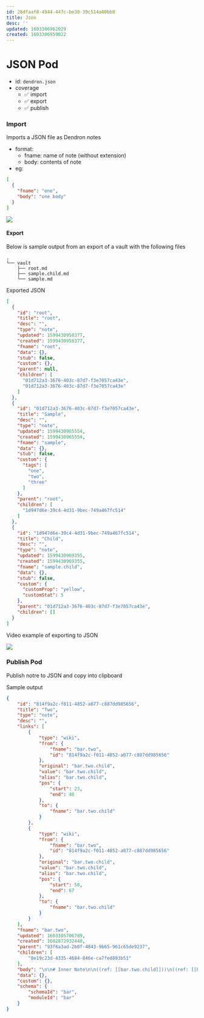 ```yaml
---
id: 28dfaaf8-4944-447c-be30-39c514a80bb0
title: Json
desc: ''
updated: 1603306962029
created: 1603306959022
---
```


# JSON Pod
- id: `dendron.json`
- coverage
    - ✅ import
    - ✅ export 
    - ✅ publish

### Import

Imports a JSON file as Dendron notes

- format:
  - fname: name of note (without extension)
  - body: contents of note
- eg:
```json
[
  {
    "fname": "one",
    "body": "one body"
  }
]
```

<a href="https://www.loom.com/share/375b64a6597346ec8e6be5ca35049194"> <img style="" src="https://cdn.loom.com/sessions/thumbnails/375b64a6597346ec8e6be5ca35049194-with-play.gif"> </a>


#### Export

Below is sample output from an export of a vault with the following files

```
.
└── vault
    ├── root.md
    ├── sample.child.md
    └── sample.md
```
Exported JSON
```json
[
  {
    "id": "root",
    "title": "root",
    "desc": "",
    "type": "note",
    "updated": 1599430958377,
    "created": 1599430958377,
    "fname": "root",
    "data": {},
    "stub": false,
    "custom": {},
    "parent": null,
    "children": [
      "01d712a3-3676-403c-87d7-f3e7057ca43e",
      "01d712a3-3676-403c-87d7-f3e7057ca43e"
    ]
  },
  {
    "id": "01d712a3-3676-403c-87d7-f3e7057ca43e",
    "title": "Sample",
    "desc": "",
    "type": "note",
    "updated": 1599430965554,
    "created": 1599430965554,
    "fname": "sample",
    "data": {},
    "stub": false,
    "custom": {
      "tags": [
        "one",
        "two",
        "three"
      ]
    },
    "parent": "root",
    "children": [
      "1d947d6e-39c4-4d31-9bec-749a467fc514"
    ]
  },
  {
    "id": "1d947d6e-39c4-4d31-9bec-749a467fc514",
    "title": "Child",
    "desc": "",
    "type": "note",
    "updated": 1599430969355,
    "created": 1599430969355,
    "fname": "sample.child",
    "data": {},
    "stub": false,
    "custom": {
      "customProp": "yellow",
      "customStat": 5
    },
    "parent": "01d712a3-3676-403c-87d7-f3e7057ca43e",
    "children": []
  }
]
```

Video example of exporting to JSON

<a href="https://www.loom.com/share/d49e5f4155af485cadc9cd810b6cab28"> <img src="https://cdn.loom.com/sessions/thumbnails/d49e5f4155af485cadc9cd810b6cab28-with-play.gif"> </a>

### Publish Pod

Publish notre to JSON and copy into clipboard

Sample output
```json
{
    "id": "814f9a2c-f011-4852-a077-c887dd985656",
    "title": "Two",
    "type": "note",
    "desc": "",
    "links": [
        {
            "type": "wiki",
            "from": {
                "fname": "bar.two",
                "id": "814f9a2c-f011-4852-a077-c887dd985656"
            },
            "original": "bar.two.child",
            "value": "bar.two.child",
            "alias": "bar.two.child",
            "pos": {
                "start": 23,
                "end": 40
            },
            "to": {
                "fname": "bar.two.child"
            }
        },
        {
            "type": "wiki",
            "from": {
                "fname": "bar.two",
                "id": "814f9a2c-f011-4852-a077-c887dd985656"
            },
            "original": "bar.two.child",
            "value": "bar.two.child",
            "alias": "bar.two.child",
            "pos": {
                "start": 50,
                "end": 67
            },
            "to": {
                "fname": "bar.two.child"
            }
        }
    ],
    "fname": "bar.two",
    "updated": 1603305706789,
    "created": 1602872932440,
    "parent": "93f6a3ad-2b0f-4843-9b65-961c65de9237",
    "children": [
        "8e19c23d-4335-4684-846e-ca7fed893b51"
    ],
    "body": "\n\n# Inner Note\n\n((ref: [[bar.two.child]]))\n((ref: [[bar.two.child]]))",
    "data": {},
    "custom": {},
    "schema": {
        "schemaId": "bar",
        "moduleId": "bar"
    }
}
```
